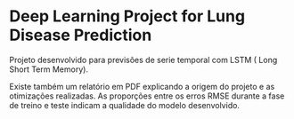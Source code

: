 # Deep Learning Project for Lung Disease Prediction

Projeto desenvolvido para previsões de serie temporal com LSTM ( Long Short Term Memory).

Existe também um relatório em PDF explicando a origem do projeto e as otimizações realizadas.
As proporções entre os erros RMSE durante a fase de treino e teste indicam a qualidade do modelo desenvolvido.
